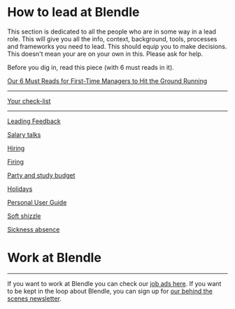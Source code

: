 # How to lead at Blendle

This section is dedicated to all the people who are in some way in a lead role. This will give you  all the info, context, background, tools, processes and frameworks you need to lead. This should equip you to make decisions. This doesn't mean your are on your own in this. Please ask for help.

Before you dig in, read this piece (with 6 must reads in it).

[Our 6 Must Reads for First-Time Managers to Hit the Ground Running](http://firstround.com/review/our-6-must-reads-for-first-time-managers-to-hit-the-ground-running/)

---

[Your check-list](Your%20check-list%20bed39a7fe563492c9bb64708854e1f58.md)

---

[Leading Feedback ](Leading%20Feedback%20fb12185fbd284c6a938da1fe298c72fd.md)

[Salary talks](Salary%20talks%20bfcc356d6cd44350b1f3a0f5ab66dd41.md)

[Hiring ](Hiring%209fd51e6327a24dd6af9fd38edbc90067.md)

[Firing](Firing%2042fd40a725ae4d8c9acaa8050fb107d1.md)

[Party and study budget](Party%20and%20study%20budget%2011dedf3b1d55469ca07eed202e9d4e52.md)

[Holidays](Holidays%205283fd487c7e4e77ad2e96bdd827f67b.md)

[Personal User Guide](Personal%20User%20Guide%20b9844ec954514fef814dceedfeb44a22.md)

[Soft shizzle](Soft%20shizzle%20f55313dea4b14fa3b12b14b1b5bb1ead.md)

[Sickness absence](Sickness%20absence%20f8b10dac09d04e25bfe985226b9badc6.md)

# Work at Blendle

---

If you want to work at Blendle you can check our [job ads here](https://blendle.homerun.co/). If you want to be kept in the loop about Blendle, you can sign up for [our behind the scenes newsletter](https://blendle.homerun.co/yes-keep-me-posted/tr/apply?token=8092d4128c306003d97dd3821bad06f2).